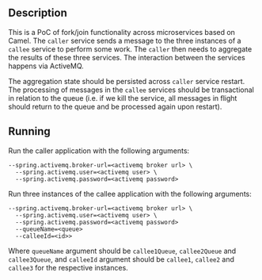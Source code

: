 ## Description
This is a PoC of fork/join functionality across microservices based on Camel.
The `caller` service sends a message to the three instances of a `callee` service to perform some work.
The `caller` then needs to aggregate the results of these three services. The interaction between
the services happens via ActiveMQ.

The aggregation state should be persisted across `caller` service restart. The processing of
messages in the `callee` services should be transactional in relation to the queue
(i.e. if we kill the service, all messages in flight should return to the queue and be processed 
again upon restart).

## Running
Run the caller application with the following arguments:
```
--spring.activemq.broker-url=<activemq broker url> \
  --spring.activemq.user=<activemq user> \
  --spring.activemq.password=<activemq password> 
```

Run three instances of the callee application with the following arguments:
```
--spring.activemq.broker-url=<activemq broker url> \
  --spring.activemq.user=<activemq user> \
  --spring.activemq.password=<activemq password> 
  --queueName=<queue> 
  --calleeId=<id>>
```
Where `queueName` argument should be `callee1Queue`, `callee2Queue` and `callee3Queue`,
and `calleeId` argument should be `callee1`, `callee2` and `callee3` for the respective instances.